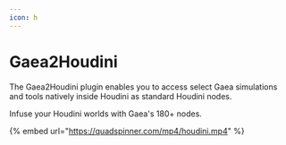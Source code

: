 ```yaml
---
icon: h
---
```


# Gaea2Houdini

The Gaea2Houdini plugin enables you to access select Gaea simulations and tools natively inside Houdini as standard Houdini nodes.&#x20;

Infuse your Houdini worlds with Gaea's 180+ nodes.

{% embed url="https://quadspinner.com/mp4/houdini.mp4" %}


